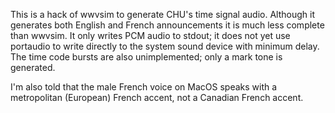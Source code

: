 This is a hack of wwvsim to generate CHU's time signal audio. Although
it generates both English and French announcements it is much less
complete than wwvsim. It only writes PCM audio to stdout; it does not
yet use portaudio to write directly to the system sound device with
minimum delay. The time code bursts are also unimplemented; only a
mark tone is generated.

I'm also told that the male French voice on MacOS speaks with a
metropolitan (European) French accent, not a Canadian French accent.
